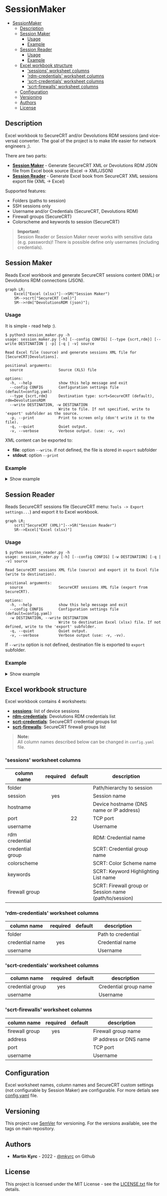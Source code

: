 # SessionMaker

<!-- ```
 _____               _            ___  ___      _
/  ___|             (_)           |  \/  |     | |
\ `--.  ___  ___ ___ _  ___  _ __ | .  . | __ _| | _____ _ __
 `--. \/ _ \/ __/ __| |/ _ \| '_ \| |\/| |/ _` | |/ / _ \ '__|
/\__/ /  __/\__ \__ \ | (_) | | | | |  | | (_| |   <  __/ |
\____/ \___||___/___/_|\___/|_| |_\_|  |_/\__,_|_|\_\___|_|

```                                                                 -->

- [SessionMaker](#sessionmaker)
  - [Description](#description)
  - [Session Maker](#session-maker)
    - [Usage](#usage)
    - [Example](#example)
  - [Session Reader](#session-reader)
    - [Usage](#usage-1)
    - [Example](#example-1)
  - [Excel workbook structure](#excel-workbook-structure)
    - ['sessions' worksheet columns](#sessions-worksheet-columns)
    - ['rdm-credentials' worksheet columns](#rdm-credentials-worksheet-columns)
    - ['scrt-credentials' worksheet columns](#scrt-credentials-worksheet-columns)
    - ['scrt-firewalls' worksheet columns](#scrt-firewalls-worksheet-columns)
  - [Configuration](#configuration)
  - [Versioning](#versioning)
  - [Authors](#authors)
  - [License](#license)

## Description

Excel workbook to SecureCRT and/or Devolutions RDM sessions (and vice-versa) converter. The goal of the project is to make life easier for network engineers ;).

There are two parts:

- [**Session Maker**](#session-maker) - Generate SecureCRT XML or Devolutions RDM JSON file from Excel book source (Excel -> XML/JSON)
- [**Session Reader**](#session-reader) - Generate Excel book from SecureCRT XML sessions export file (XML -> Excel)

Supported features:

- Folders (paths to session)
- SSH sessions only
- Username and/or Credentials (SecureCRT, Devolutions RDM)
- Firewall groups (SecureCRT)
- Colorscheme and keywords to session (SecureCRT)

> **Important:**<br>
> Session Reader or Session Maker never works with sensitive data (e.g. passwords)! There is possible define only usernames (including credentials).

## Session Maker

Reads Excel workbook and generate SecureCRT sessions content (XML) or Devolutions RDM connections (JSON).

```mermaid
graph LR;
    Excel["Excel (xlsx)"]-->SM("Session Maker")
    SM-->scrt["SecureCRT (xml)"]
    SM-->rdm["DevolutionsRDM (json)"];
```

### Usage

It is simple - read help :).

```
$ python3 session_maker.py -h
usage: session_maker.py [-h] [--config CONFIG] [--type {scrt,rdm}] [--write DESTINATION | -p] [-q | -v] source

Read Excel file (source) and generate sessions XML file for [SecureCRT|Devolutions].

positional arguments:
  source                Source (XLS) file

options:
  -h, --help            show this help message and exit
  --config CONFIG       Configuration settings file (default=config.yaml)
  --type {scrt,rdm}     Destination type: scrt=SecureCRT (default), rdm=DevolutionsRDM
  --write DESTINATION, -w DESTINATION
                        Write to file. If not specified, write to 'export' subfolder as the source.
  -p, --print           Print to screen only (don't write it to the file).
  -q, --quiet           Quiet output.
  -v, --verbose         Verbose output. (use: -v, -vv)
```

XML content can be exported to:

- **file**: option `--write`. if not defined, the file is stored in `export` subfolder
- **stdout**: option `--print`

### Example

<details>
  <summary>Show example</summary>

**Source file**

Excel (source) file:

```
$ ls data/EXAMPLE/
devices.xlsx
```

**Build process**

Build XML content for SecureCRT from Excel source:

```
$ python3 session_maker.py  data/EXAMPLE/devices.xlsx
Reading arguments...
Done.
Exporting sessions for SecureCRT...
Exported: 5 sessions, 2 credential groups, 2 firewall groups.
Done.
```

**Destination file**

XML file is exported to `export` subfolder (because option `--write` or `--print` is not defined):

```
$ ls data/EXAMPLE/export/
devices.xml
```

</details>

## Session Reader

Reads SecureCRT sessions file (SecureCRT menu: `Tools -> Export settings...`) and export it to Excel workbook.

```mermaid
graph LR;
    scrt["SecureCRT (XML)"]-->SR("Session Reader")
    SR-->Excel["Excel (xlsx)"]

```

### Usage

```
$ python session_reader.py -h
usage: session_reader.py [-h] [--config CONFIG] [-w DESTINATION] [-q | -v] source

Read SecureCRT sessions XML file (source) and export it to Excel file (write to destination).

positional arguments:
  source                SecureCRT sessions XML file (export from SecureCRT).

options:
  -h, --help            show this help message and exit
  --config CONFIG       Configuration settings file (default=config.yaml)
  -w DESTINATION, --write DESTINATION
                        Write to destination Excel (xlsx) file. If not defined, write to the 'export' subfolder.
  -q, --quiet           Quiet output.
  -v, --verbose         Verbose output (use: -v, -vv).
```

If `--write` option is not defined, destination file is exported to `export` subfolder.

### Example

<details>
  <summary>Show example</summary>

**Source file**

SecureCRT (source) file (it is previously generated Excel file):

```
$ ls data/EXAMPLE/export/
devices.xml
```

**Build process**

Generate Excel file from SecureCRT XML source file:

```
$ python session_reader.py data/EXAMPLE/export/devices.xml
Reading arguments...
Done.
Read SecureCRT sessions XML file...
Done. Imported: 5 sessions, 2 credential groups, 2 firewall groups.
Writing Excel file...
Done.
```

**Destination file**

Excel workbook is exported to `export` subfolder (because option `--write` is not defined):

```
$ ls data/EXAMPLE/export/export/
devices.xlsx
```
</details>

## Excel workbook structure

Excel workbook contains 4 worksheets:

- **[sessions](#sessions-worksheet-columns)**: list of device sessions
- **[rdm-credentials](#rdm-credentials-worksheet-columns)**: Devolutions RDM credentials list
- **[scrt-credentials](#scrt-credentials-worksheet-columns)**: SecureCRT credential groups list
- **[scrt-firewalls](#scrt-firewalls-worksheet-columns)**: SecureCRT firewall groups list

> **Note:** <br>
> All column names described below can be changed in `config.yaml` file.

### 'sessions' worksheet columns

| column name      | required | default | description                                            |
| ---------------- | :------: | ------- | ------------------------------------------------------ |
| folder           |          |         | Path/hierarchy to session                              |
| session          |   yes    |         | Session name                                           |
| hostname         |          |         | Device hostname (DNS name or IP address)               |
| port             |          | 22      | TCP port                                               |
| username         |          |         | Username                                               |
| rdm credential   |          |         | RDM: Credential name                                   |
| credential group |          |         | SCRT: Credential group name                            |
| colorscheme      |          |         | SCRT: Color Scheme name                                |
| keywords         |          |         | SCRT: Keyword Highlighting List name                   |
| firewall group   |          |         | SCRT: Firewall group or Session name (path/to/session) |

### 'rdm-credentials' worksheet columns

| column name     | required | default | description        |
| --------------- | :------: | ------- | ------------------ |
| folder          |          |         | Path to credential |
| credential name |   yes    |         | Credential name    |
| username        |          |         | Username           |

### 'scrt-credentials' worksheet columns

| column name      | required | default | description           |
| ---------------- | :------: | ------- | --------------------- |
| credential group |   yes    |         | Credential group name |
| username         |          |         | Username              |

### 'scrt-firewalls' worksheet columns

| column name    | required | default | description            |
| -------------- | :------: | ------- | ---------------------- |
| firewall group |   yes    |         | Firewall group name    |
| address        |          |         | IP address or DNS name |
| port           |          |         | TCP port               |
| username       |          |         | Username               |

## Configuration

Excel worksheet names, column names and SecureCRT custom settings (not configurable by Session Maker) are configurable. For more detials see [config.yaml](config.yaml) file.

## Versioning

This project use [SemVer](http://semver.org/) for versioning. For the versions available, see the tags on main repository.

## Authors

- **Martin Kyrc** - 2022 - [@mkyrc](https://github.com/mkyrc) on Github

## License

This project is licensed under the MIT License - see the [LICENSE.txt](LICENSE.txt) file for details.

